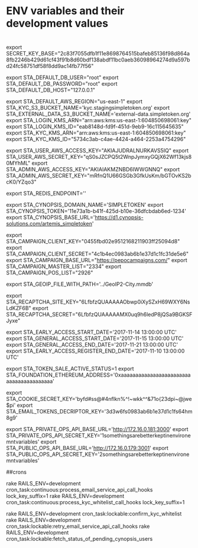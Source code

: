 # ENV variables and their development values
#

export SECRET_KEY_BASE="2c83f7055dfb1f11e8698764515bafeb85136f98d864a8fb2246b429d61cf43f91b8d60bdf138abdf11bc0aeb36098964274d9a597bd24fc58751df58f8dd9ac14fb77f56"

export STA_DEFAULT_DB_USER="root"
export STA_DEFAULT_DB_PASSWORD="root"
export STA_DEFAULT_DB_HOST="127.0.0.1"

export STA_DEFAULT_AWS_REGION="us-east-1"
export STA_KYC_S3_BUCKET_NAME='kyc.stagingsimpletoken.org'
export STA_EXTERNAL_DATA_S3_BUCKET_NAME='external-data.simpletoken.org'
export STA_LOGIN_KMS_ARN="arn:aws:kms:us-east-1:604850698061:key"
export STA_LOGIN_KMS_ID="eab8148d-fd9f-451d-9eb9-16c115645635"
export STA_KYC_KMS_ARN="arn:aws:kms:us-east-1:604850698061:key"
export STA_KYC_KMS_ID="5734c3ab-c4ae-4424-a464-2253a4754296"

export STA_USER_AWS_ACCESS_KEY="AKIAJUDRALNURKAVS5IQ"
export STA_USER_AWS_SECRET_KEY="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"
export STA_ADMIN_AWS_ACCESS_KEY="AKIAIAKMZNBD6IWWGNNQ"
export STA_ADMIN_AWS_SECRET_KEY="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"

export STA_REDIS_ENDPOINT=''

export STA_CYNOPSIS_DOMAIN_NAME='SIMPLETOKEN'
export STA_CYNOPSIS_TOKEN='11e73a1b-b41f-425d-b10e-36dfcbdab6ed-1234'
export STA_CYNOPSIS_BASE_URL='https://d1.cynopsis-solutions.com/artemis_simpletoken'

export STA_CAMPAIGN_CLIENT_KEY="0455fbd02e9512168211903ff25094d8"
export STA_CAMPAIGN_CLIENT_SECRET="4c1b4ec0983ab6b1e37d1c1fc31de5e6"
export STA_CAMPAIGN_BASE_URL="https://pepocampaigns.com/"
export STA_CAMPAIGN_MASTER_LIST="2334"
export STA_CAMPAIGN_POS_LIST="2926"

export STA_GEOIP_FILE_WITH_PATH='../GeoIP2-City.mmdb'

export STA_RECAPTCHA_SITE_KEY="6LfbfzQUAAAAAObwp0iXySZxH69WXY6NsLdKZF6B"
export STA_RECAPTCHA_SECRET="6LfbfzQUAAAAAMX0uq9h6ledP8jQSa9BGKSFJyxe"

export STA_EARLY_ACCESS_START_DATE='2017-11-14 13:00:00 UTC'
export STA_GENERAL_ACCESS_START_DATE='2017-11-15 13:00:00 UTC'
export STA_GENERAL_ACCESS_END_DATE='2017-11-21 13:00:00 UTC'
export STA_EARLY_ACCESS_REGISTER_END_DATE='2017-11-10 13:00:00 UTC'

export STA_TOKEN_SALE_ACTIVE_STATUS=1
export STA_FOUNDATION_ETHEREUM_ADDRESS='0xaaaaaaaaaaaaaaaaaaaaaaaaaaaaaaaaaaaaaaaa'

export STA_COOKIE_SECRET_KEY='byfd#ss@#4nflkn%^!~wkk^^&71o{23dpi~@jwe$pi'
export STA_EMAIL_TOKENS_DECRIPTOR_KEY='3d3w6fs0983ab6b1e37d1c1fs64hm8g9'

export STA_PRIVATE_OPS_API_BASE_URL='http://172.16.0.181:3000'
export STA_PRIVATE_OPS_API_SECRET_KEY='1somethingsarebetterkeptinenvironemntvariables'
export STA_PUBLIC_OPS_API_BASE_URL='http://172.16.0.179:3001'
export STA_PUBLIC_OPS_API_SECRET_KEY='2somethingsarebetterkeptinenvironemntvariables'

##crons

rake RAILS_ENV=development cron_task:continuous:process_email_service_api_call_hooks lock_key_suffix=1
rake RAILS_ENV=development cron_task:continuous:process_kyc_whitelist_call_hooks lock_key_suffix=1

rake RAILS_ENV=development cron_task:lockable:confirm_kyc_whitelist
rake RAILS_ENV=development cron_task:lockable:retry_email_service_api_call_hooks
rake RAILS_ENV=development cron_task:lockable:fetch_status_of_pending_cynopsis_users



